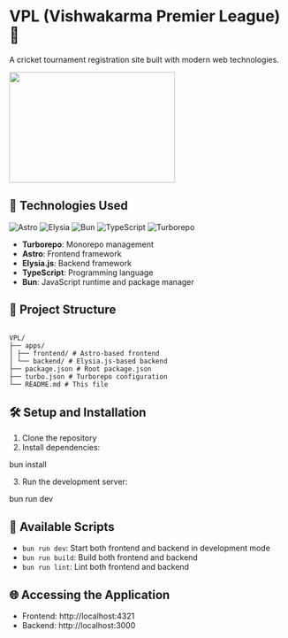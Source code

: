 # VPL (Vishwakarma Premier League) 🏏

A cricket tournament registration site built with modern web technologies.

<img src="https://res.cloudinary.com/dtkfvp2ic/image/upload/v1723796237/vpl/vpl-logo_wzbbvv.jpg" height=200 width=300>

## 🚀 Technologies Used

![Astro](https://skillicons.dev/icons?i=astro)
![Elysia](https://skillicons.dev/icons?i=elysia)
![Bun](https://skillicons.dev/icons?i=bun)
![TypeScript](https://skillicons.dev/icons?i=ts)
![Turborepo](https://skillicons.dev/icons?i=turbo)

- **Turborepo**: Monorepo management
- **Astro**: Frontend framework
- **Elysia.js**: Backend framework
- **TypeScript**: Programming language
- **Bun**: JavaScript runtime and package manager

## 📁 Project Structure

```

VPL/
├── apps/
│ ├── frontend/ # Astro-based frontend
│ └── backend/ # Elysia.js-based backend
├── package.json # Root package.json
├── turbo.json # Turborepo configuration
└── README.md # This file

```

## 🛠️ Setup and Installation

1. Clone the repository
2. Install dependencies:

bun install

3. Run the development server:

bun run dev

## 📜 Available Scripts

- `bun run dev`: Start both frontend and backend in development mode
- `bun run build`: Build both frontend and backend
- `bun run lint`: Lint both frontend and backend

## 🌐 Accessing the Application

- Frontend: http://localhost:4321
- Backend: http://localhost:3000
